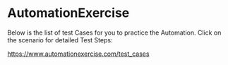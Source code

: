 # AutomationExercise


Below is the list of test Cases for you to practice the Automation. Click on the scenario for detailed Test Steps:

https://www.automationexercise.com/test_cases
